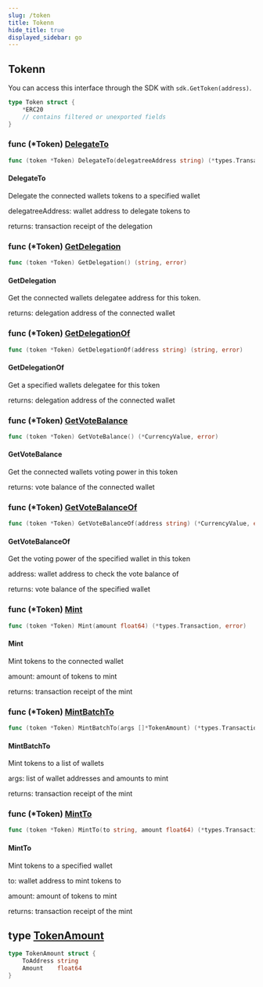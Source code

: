 ```yaml
---
slug: /token
title: Tokenn
hide_title: true
displayed_sidebar: go
---
```


## Tokenn

You can access this interface through the SDK with `sdk.GetToken(address)`.

```go
type Token struct {
    *ERC20
    // contains filtered or unexported fields
}
```

### func \(\*Token\) [DelegateTo](https://github.com/thirdweb-dev/go-sdk/blob/main/pkg/thirdweb/token.go#L157)

```go
func (token *Token) DelegateTo(delegatreeAddress string) (*types.Transaction, error)
```

#### DelegateTo

Delegate the connected wallets tokens to a specified wallet

delegatreeAddress: wallet address to delegate tokens to

returns: transaction receipt of the delegation

### func \(\*Token\) [GetDelegation](https://github.com/thirdweb-dev/go-sdk/blob/main/pkg/thirdweb/token.go#L66)

```go
func (token *Token) GetDelegation() (string, error)
```

#### GetDelegation

Get the connected wallets delegatee address for this token\.

returns: delegation address of the connected wallet

### func \(\*Token\) [GetDelegationOf](https://github.com/thirdweb-dev/go-sdk/blob/main/pkg/thirdweb/token.go#L75)

```go
func (token *Token) GetDelegationOf(address string) (string, error)
```

#### GetDelegationOf

Get a specified wallets delegatee for this token

returns: delegation address of the connected wallet

### func \(\*Token\) [GetVoteBalance](https://github.com/thirdweb-dev/go-sdk/blob/main/pkg/thirdweb/token.go#L41)

```go
func (token *Token) GetVoteBalance() (*CurrencyValue, error)
```

#### GetVoteBalance

Get the connected wallets voting power in this token

returns: vote balance of the connected wallet

### func \(\*Token\) [GetVoteBalanceOf](https://github.com/thirdweb-dev/go-sdk/blob/main/pkg/thirdweb/token.go#L52)

```go
func (token *Token) GetVoteBalanceOf(address string) (*CurrencyValue, error)
```

#### GetVoteBalanceOf

Get the voting power of the specified wallet in this token

address: wallet address to check the vote balance of

returns: vote balance of the specified wallet

### func \(\*Token\) [Mint](https://github.com/thirdweb-dev/go-sdk/blob/main/pkg/thirdweb/token.go#L91)

```go
func (token *Token) Mint(amount float64) (*types.Transaction, error)
```

#### Mint

Mint tokens to the connected wallet

amount: amount of tokens to mint

returns: transaction receipt of the mint

### func \(\*Token\) [MintBatchTo](https://github.com/thirdweb-dev/go-sdk/blob/main/pkg/thirdweb/token.go#L125)

```go
func (token *Token) MintBatchTo(args []*TokenAmount) (*types.Transaction, error)
```

#### MintBatchTo

Mint tokens to a list of wallets

args: list of wallet addresses and amounts to mint

returns: transaction receipt of the mint

### func \(\*Token\) [MintTo](https://github.com/thirdweb-dev/go-sdk/blob/main/pkg/thirdweb/token.go#L104)

```go
func (token *Token) MintTo(to string, amount float64) (*types.Transaction, error)
```

#### MintTo

Mint tokens to a specified wallet

to: wallet address to mint tokens to

amount: amount of tokens to mint

returns: transaction receipt of the mint

## type [TokenAmount](https://github.com/thirdweb-dev/go-sdk/blob/main/pkg/thirdweb/types.go#L102-L105)

```go
type TokenAmount struct {
    ToAddress string
    Amount    float64
}
```
